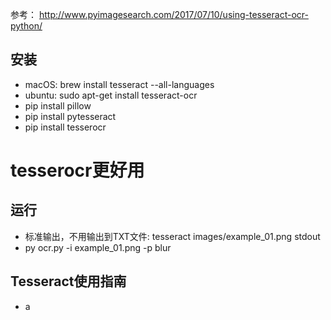 参考：
http://www.pyimagesearch.com/2017/07/10/using-tesseract-ocr-python/


## 安装
* macOS: brew install tesseract --all-languages
* ubuntu: sudo apt-get install tesseract-ocr
* pip install pillow
* pip install pytesseract
* pip install tesserocr

# tesserocr更好用

## 运行
* 标准输出，不用输出到TXT文件:
tesseract images/example_01.png stdout
* py ocr.py -i  example_01.png -p blur


## Tesseract使用指南
- a